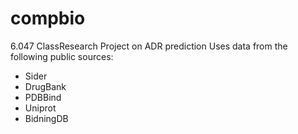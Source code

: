 # compbio
6.047 ClassResearch Project on ADR prediction
Uses data from the following public sources:

- Sider
- DrugBank
- PDBBind
- Uniprot
- BidningDB

